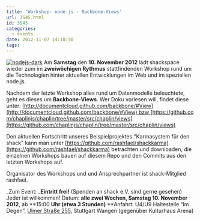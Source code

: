 ```yaml
---
title: 'Workshop: node.js - Backbone-Views'
url: 3545.html
id: 3545
categories:
  - events
date: 2012-11-07 14:10:50
tags:
---
```


[![](https://blog.shackspace.de/wp-content/uploads/2012/09/nodejs-dark.png "nodejs-dark")](https://blog.shackspace.de/wp-content/uploads/2012/09/nodejs-dark.png) Am **Samstag** den **10\. November 2012** lädt shackspace wieder zum im **zweiwöchigen Rythmus** stattfindenden Workshop rund um die Technologien hinter aktuellen Entwicklungen im Web und im speziellen node.js.

Nachdem der letzte Workshop alles rund um Datenmodelle beleuchtete, geht es dieses um **Backbone-Views**.
Wer Doku vorlesen will, findet diese unter: [http://documentcloud.github.com/backbone/#View](http://documentcloud.github.com/backbone/#View) bzw [https://github.com/chaplinjs/chaplin/tree/master/src/chaplin/views](https://github.com/chaplinjs/chaplin/tree/master/src/chaplin/views)

Den aktuellen Fortschritt unseres Beispielprojektes "Karmasystem für den shack" kann man unter [https://github.com/rashfael/shackkarma](https://github.com/rashfael/shackkarma) betrachten und downloaden, die einzelnen Workshops bauen auf diesem Repo und den Commits aus den letzten Workshops auf.

Organisator des Workshops und und Ansprechpartner ist shack-Mitglied rashfael.

_Zum Event:
_**Eintritt frei!** (Spenden an shack e.V. sind gerne gesehen) Jeder ist willkommen!
Datum: **alle zwei Wochen, Samstag 10\. November 2012**, ab **15:00 ****Uhr** (etwa 3 Stunden)**
**Anfahrt: U4/U9 Haltestelle “Im Degen”, [Ulmer Straße 255](https://blog.shackspace.de/?page_id=713), Stuttgart Wangen (gegenüber Kulturhaus Arena)